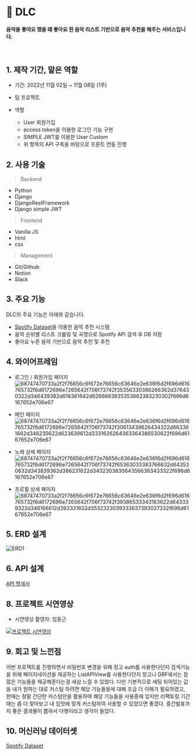 # 🎵 DLC

#### 음악을 좋야요 했을 떄 좋아요 한 음악 리스트 기반으로 음악 추천을 해주는 서비스입니다.

<br/>

## 1. 제작 기간, 맡은 역할

- 기간: 2022년 11월 02일 ~ 11월 08일 (1주)
- 팀 프로젝트

- 역할

  - User 회원가입
  - access token을 이용한 로그인 기능 구현
  - SIMPLE JWT를 이용한 User Custom
  - 위 항목의 API 구축을 바탕으로 프론트 연동 진행

## 2. 사용 기술

> Backend

- Python
- Django
- DjangoRestFramework
- Django simple JWT

> Frontend

- Vanilla JS
- html
- css

> Management

- Git/Github
- Notion
- Slack

## 3. 주요 기능

DLC의 주요 기능은 아래와 같습니다.

- [Spotify Dataset](https://www.kaggle.com/datasets/vatsalmavani/spotify-dataset)을 이용한 음악 추천 시스템
- 음악 순위별 리스트 크롤링 및 곡명으로 Spotify API 검색 후 DB 저장
- 좋아요 누른 음악 기반으로 음악 추천 및 추천

## 4. 와이어프레임

- 로그인 / 회원가입 페이지
![68747470733a2f2f76656c6f672e76656c63646e2e636f6d2f696d616765732f6d6172696e7265642f706f73742f35356330386266362d376430322d346439382d616361642d6266663835353662383230302f696d6167652e706e67](https://user-images.githubusercontent.com/113073974/225834453-e344ec39-0ec3-43c2-802a-f258cf44c506.png)

- 메인 페이지
![68747470733a2f2f76656c6f672e76656c63646e2e636f6d2f696d616765732f6d6172696e7265642f706f73742f30613439626434322d663361662d346235622d623639612d3331626264363364386530622f696d6167652e706e67](https://user-images.githubusercontent.com/113073974/225834849-44a86958-1f5c-44ce-bb5f-c10e40fd20e3.png)

- 노래 상세 페이지
![68747470733a2f2f76656c6f672e76656c63646e2e636f6d2f696d616765732f6d6172696e7265642f706f73742f65363033383766632d643530632d343839362d386231622d3432303830643566363433322f696d6167652e706e67](https://user-images.githubusercontent.com/113073974/225834936-56990bc1-dd3c-4b1b-bf1d-3d21d3d906e6.png)

- 프로필 상세 페이지
![68747470733a2f2f76656c6f672e76656c63646e2e636f6d2f696d616765732f6d6172696e7265642f706f73742f39386533343163622d643339322d346166612d393331632d3532323039333637393037332f696d6167652e706e67](https://user-images.githubusercontent.com/113073974/225834943-c186b096-c3b2-4145-91e2-855cc01bd7ef.png)


## 5. ERD 설계

![ERD1](https://user-images.githubusercontent.com/113073974/225834809-69b81772-580a-4e38-8653-2c2d8754c93d.jpg)

## 6. API 설계

[API 명세서](https://documenter.getpostman.com/view/23810621/2s8Z73xATR)

## 8. 프로젝트 시연영상

- 시연영상 촬영자: 임동근



[![프로젝트 시연영상]()](https://www.youtube.com/watch?v=dH_CHanu6E4)
## 9. 회고 및 느낀점
이번 프로젝트를 진행하면서 비밀번호 변경을 위해 장고 auth를 사용한다던지 검색기능을 위해 페이지네이션을 제공하는 ListAPIView를 사용한다던지 장고나 DRF에서는 참 많은 기능들을 제공해준다는걸 새삼 느낄 수 있었다. 다만 기본적으로 세팅 되어있는 값을 내가 원하는 대로 커스텀 하려면 해당 기능들을에 대해 조금 더 이해가 필요하였고, 현재는 정말 간단한 커스텀만을 활용하여 해당 기능들을 사용중에 있지만 리팩토링 기간 때는 좀 더 찾아보고 내 입맛에 맞게 커스텀하여 사용할 수 있었으면 좋겠다.
중간발표까지 좋은 결과물이 뽑혀서 다행이라고 생각이 들었다.

## 10. 머신러닝 데이터셋

[Spotify Dataset](https://www.kaggle.com/datasets/vatsalmavani/spotify-dataset)
